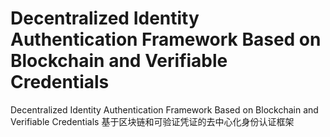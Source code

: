 # Decentralized Identity Authentication Framework Based on Blockchain and Verifiable Credentials
Decentralized Identity Authentication Framework Based on Blockchain and Verifiable Credentials
基于区块链和可验证凭证的去中心化身份认证框架
